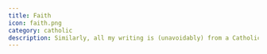 ```yaml
---
title: Faith
icon: faith.png
category: catholic
description: Similarly, all my writing is (unavoidably) from a Catholic perspective, but this is for things more explicitly centered around the spiritual life - chasing truth and love and mystery, with plenty of hilarity, irreverence, doubt and wobbly skepticism, and nerdiness along the way.
---
```

